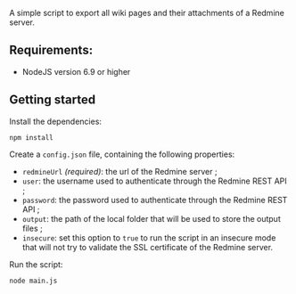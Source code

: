 
A simple script to export all wiki pages and their attachments of a Redmine server.

## Requirements:

* NodeJS version 6.9 or higher

## Getting started

Install the dependencies:

```
npm install
```

Create a ```config.json``` file, containing the following properties:

* ```redmineUrl``` _(required)_: the url of the Redmine server ;
* ```user```: the username used to authenticate through the Redmine REST API ;
* ```password```: the password used to authenticate through the Redmine REST API ;
* ```output```: the path of the local folder that will be used to store the output files ;
* ```insecure```: set this option to ```true``` to run the script in an insecure mode that will not try to validate the SSL certificate of the Redmine server.

Run the script:

```
node main.js
```
